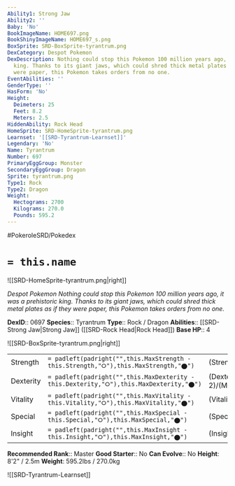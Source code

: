 ```yaml
---
Ability1: Strong Jaw
Ability2: ''
Baby: 'No'
BookImageName: HOME697.png
BookShinyImageName: HOME697_s.png
BoxSprite: SRD-BoxSprite-tyrantrum.png
DexCategory: Despot Pokemon
DexDescription: Nothing could stop this Pokemon 100 million years ago, it was a prehistoric
  king. Thanks to its giant jaws, which could shred thick metal plates as if they
  were paper, this Pokemon takes orders from no one.
EventAbilities: ''
GenderType: ''
HasForm: 'No'
Height:
  Deimeters: 25
  Feet: 8.2
  Meters: 2.5
HiddenAbility: Rock Head
HomeSprite: SRD-HomeSprite-tyrantrum.png
Learnset: '[[SRD-Tyrantrum-Learnset]]'
Legendary: 'No'
Name: Tyrantrum
Number: 697
PrimaryEggGroup: Monster
SecondaryEggGroup: Dragon
Sprite: tyrantrum.png
Type1: Rock
Type2: Dragon
Weight:
  Hectograms: 2700
  Kilograms: 270.0
  Pounds: 595.2
---
```


#PokeroleSRD/Pokedex

# `= this.name`

![[SRD-HomeSprite-tyrantrum.png|right]]

*Despot Pokemon*
*Nothing could stop this Pokemon 100 million years ago, it was a prehistoric king. Thanks to its giant jaws, which could shred thick metal plates as if they were paper, this Pokemon takes orders from no one.*

**DexID**:: 0697
**Species**:: Tyrantrum
**Type**:: Rock / Dragon
**Abilities**:: [[SRD-Strong Jaw|Strong Jaw]] ([[SRD-Rock Head|Rock Head]])
**Base HP**:: 4

![[SRD-BoxSprite-tyrantrum.png|right]]

|           |                                                                                        |                                          |
| --------- | -------------------------------------------------------------------------------------- | ---------------------------------------- |
| Strength  | `= padleft(padright("",this.MaxStrength - this.Strength,"⭘"),this.MaxStrength,"⬤")`    | (Strength::3)/(MaxStrength::7)   |
| Dexterity | `= padleft(padright("",this.MaxDexterity - this.Dexterity,"⭘"),this.MaxDexterity,"⬤")` | (Dexterity:: 2)/(MaxDexterity::5) |
| Vitality  | `= padleft(padright("",this.MaxVitality - this.Vitality,"⭘"),this.MaxVitality,"⬤")`    | (Vitality::3)/(MaxVitality::7)   |
| Special   | `= padleft(padright("",this.MaxSpecial - this.Special,"⭘"),this.MaxSpecial,"⬤")`       | (Special::2)/(MaxSpecial::4)     |
| Insight   | `= padleft(padright("",this.MaxInsight - this.Insight,"⭘"),this.MaxInsight,"⬤")`       | (Insight::2)/(MaxInsight::4)     |

**Recommended Rank**:: Master
**Good Starter**:: No
**Can Evolve**:: No
**Height**: 8'2" / 2.5m
**Weight**: 595.2lbs / 270.0kg

![[SRD-Tyrantrum-Learnset]]